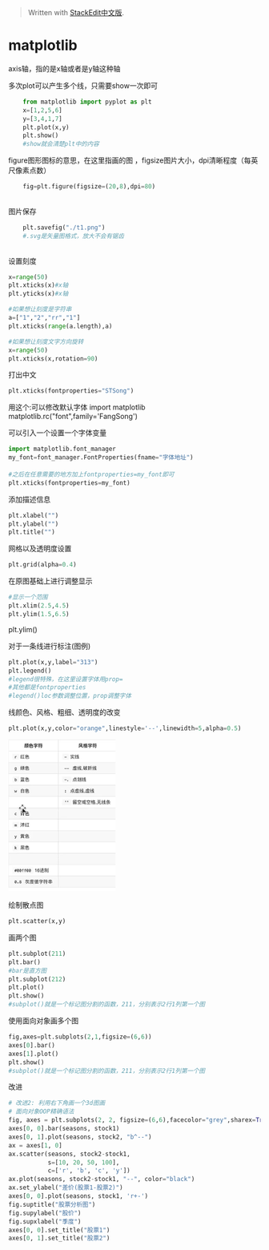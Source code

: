 > Written with [StackEdit中文版](https://stackedit.cn/).

# matplotlib

axis轴，指的是x轴或者是y轴这种轴

多次plot可以产生多个线，只需要show一次即可
```python
	from matplotlib import pyplot as plt
	x=[1,2,5,6]
	y=[3,4,1,7]
	plt.plot(x,y)
	plt.show()
	#show就会清楚plt中的内容
```  
figure图形图标的意思，在这里指画的图 ，figsize图片大小，dpi清晰程度（每英尺像素点数）
```python
	fig=plt.figure(figsize=(20,8),dpi=80)
	
```  
图片保存
```python
	plt.savefig("./t1.png")
	#.svg是矢量图格式，放大不会有锯齿
	
```  
设置刻度
```python
x=range(50)
plt.xticks(x)#x轴
plt.yticks(x)#x轴
```
```python
#如果想让刻度是字符串
a=["1","2","rr","1"]
plt.xticks(range(a.length),a)
```
```python
#如果想让刻度文字方向旋转
x=range(50)
plt.xticks(x,rotation=90)
```

打出中文
```python    
plt.xticks(fontproperties="STSong")

```


用这个:可以修改默认字体
import matplotlib matplotlib.rc("font",family='FangSong')

可以引入一个设置一个字体变量
```python
import matplotlib.font_manager
my_font=font_manager.FontProperties(fname="字体地址")

#之后在任意需要的地方加上fontproperties=my_font即可
plt.xticks(fontproperties=my_font)
```

添加描述信息
```python
plt.xlabel("")
plt.ylabel("")
plt.title("")
```

网格以及透明度设置
```python
plt.grid(alpha=0.4)

```
在原图基础上进行调整显示
```python
#显示一个范围
plt.xlim(2.5,4.5)
plt.ylim(1.5,6.5)
```
plt.ylim()

对于一条线进行标注(图例)
```python
plt.plot(x,y,label="313")
plt.legend()
#legend很特殊，在这里设置字体用prop=
#其他都是fontproperties
#legend()loc参数调整位置，prop调整字体
```

线颜色、风格、粗细、透明度的改变
```python
plt.plot(x,y,color="orange",linestyle='--',linewidth=5,alpha=0.5)

```

![输入图片说明](/imgs/2022-10-30/cmmTGSFURlwCn52g.png)

绘制散点图
```python
plt.scatter(x,y)
```
画两个图
```python
plt.subplot(211)
plt.bar()
#bar是直方图
plt.subplot(212)
plt.plot()
plt.show()
#subplot()就是一个标记图分割的函数，211，分别表示2行1列第一个图
```
使用面向对象画多个图
```python
fig,axes=plt.subplots(2,1,figsize=(6,6))
axes[0].bar()
axes[1].plot()
plt.show()
#subplot()就是一个标记图分割的函数，211，分别表示2行1列第一个图
```
改进
```python
# 改进2: 利用右下角画一个3d图画
# 面向对象OOP精确语法
fig, axes = plt.subplots(2, 2, figsize=(6,6),facecolor="grey",sharex=True, sharey=True)
axes[0, 0].bar(seasons, stock1)
axes[0, 1].plot(seasons, stock2, "b^--")
ax = axes[1, 0]
ax.scatter(seasons, stock2-stock1,
		   s=[10, 20, 50, 100],
           c=['r', 'b', 'c', 'y'])
ax.plot(seasons, stock2-stock1, "--", color="black")
ax.set_ylabel("差价(股票1-股票2)")
axes[0, 0].plot(seasons, stock1, 'r+-')
fig.suptitle("股票分析图")
fig.supylabel("股价")
fig.supxlabel("季度")
axes[0, 0].set_title("股票1")
axes[0, 1].set_title("股票2")
```

<!--stackedit_data:
eyJoaXN0b3J5IjpbMTYwMjY5NDEyLDUzODg3MDkxMywxNjM2Nz
A1MTIwLDI0MjkwNzc5OCwtNDMyNTU5Nzc4LDI2MTYwMDIsLTE2
NjE0NjI4MzUsNTI3MzQ4NzcsLTIwNzM3Mzk1MDEsMzk3MTY1OD
MyLC0xNTcwNDc0NzgxLC0yMDAxNTAyMDY2LC0xNzQ2NDg1NDk0
LC0zODIwODU4NTEsLTUwNzY0ODI5OSwxNDM1NzYxMiw2ODAzOD
AzMTIsMTY3NzA3NTY0MywtMjEzMzU1MjUzMCw2MjA5ODU0MDBd
fQ==
-->